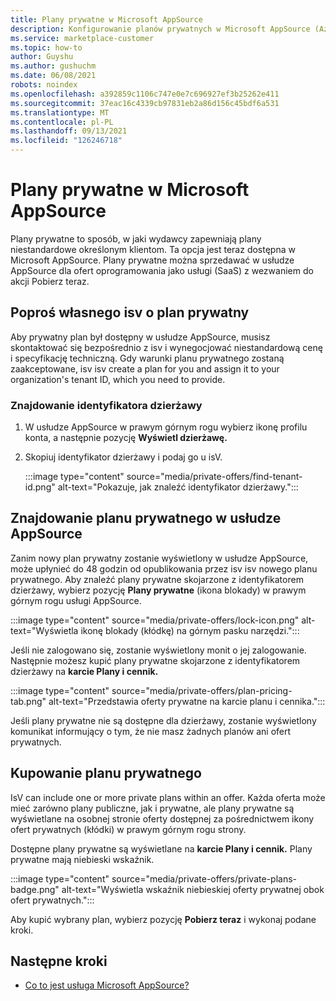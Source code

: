```yaml
---
title: Plany prywatne w Microsoft AppSource
description: Konfigurowanie planów prywatnych w Microsoft AppSource (Azure Marketplace).
ms.service: marketplace-customer
ms.topic: how-to
author: Guyshu
ms.author: gushuchm
ms.date: 06/08/2021
robots: noindex
ms.openlocfilehash: a392859c1106c747e0e7c696927ef3b25262e411
ms.sourcegitcommit: 37eac16c4339cb97831eb2a86d156c45bdf6a531
ms.translationtype: MT
ms.contentlocale: pl-PL
ms.lasthandoff: 09/13/2021
ms.locfileid: "126246718"
---
```

# <a name="private-plans-in-microsoft-appsource"></a>Plany prywatne w Microsoft AppSource

Plany prywatne to sposób, w jaki wydawcy zapewniają plany niestandardowe określonym klientom. Ta opcja jest teraz dostępna w Microsoft AppSource. Plany prywatne można sprzedawać w usłudze AppSource dla ofert  oprogramowania jako usługi (SaaS) z wezwaniem do akcji Pobierz teraz.

## <a name="ask-your-isv-for-a-private-plan"></a>Poproś własnego isv o plan prywatny

Aby prywatny plan był dostępny w usłudze AppSource, musisz skontaktować się bezpośrednio z isv i wynegocjować niestandardową cenę i specyfikację techniczną. Gdy warunki planu prywatnego zostaną zaakceptowane, isv isv create a plan for you and assign it to your organization's tenant ID, which you need to provide.

### <a name="finding-your-tenant-id"></a>Znajdowanie identyfikatora dzierżawy

1. W usłudze AppSource w prawym górnym rogu wybierz ikonę profilu konta, a następnie pozycję **Wyświetl dzierżawę.**
2. Skopiuj identyfikator dzierżawy i podaj go u isV.

    :::image type="content" source="media/private-offers/find-tenant-id.png" alt-text="Pokazuje, jak znaleźć identyfikator dzierżawy.":::

## <a name="find-a-private-plan-in-appsource"></a>Znajdowanie planu prywatnego w usłudze AppSource

Zanim nowy plan prywatny zostanie wyświetlony w usłudze AppSource, może upłynieć do 48 godzin od opublikowania przez isv isv nowego planu prywatnego. Aby znaleźć plany prywatne skojarzone z identyfikatorem dzierżawy, wybierz pozycję **Plany prywatne** (ikona blokady) w prawym górnym rogu usługi AppSource.

:::image type="content" source="media/private-offers/lock-icon.png" alt-text="Wyświetla ikonę blokady (kłódkę) na górnym pasku narzędzi.":::

Jeśli nie zalogowano się, zostanie wyświetlony monit o jej zalogowanie. Następnie możesz kupić plany prywatne skojarzone z identyfikatorem dzierżawy na **karcie Plany i cennik.**

:::image type="content" source="media/private-offers/plan-pricing-tab.png" alt-text="Przedstawia oferty prywatne na karcie planu i cennika.":::

Jeśli plany prywatne nie są dostępne dla dzierżawy, zostanie wyświetlony komunikat informujący o tym, że nie masz żadnych planów ani ofert prywatnych.

## <a name="purchase-a-private-plan"></a>Kupowanie planu prywatnego

IsV can include one or more private plans within an offer. Każda oferta może mieć zarówno plany publiczne, jak i prywatne, ale plany prywatne są wyświetlane na osobnej stronie oferty dostępnej za pośrednictwem ikony ofert prywatnych (kłódki) w prawym górnym rogu strony.

Dostępne plany prywatne są wyświetlane na **karcie Plany i cennik.** Plany prywatne mają niebieski wskaźnik.

:::image type="content" source="media/private-offers/private-plans-badge.png" alt-text="Wyświetla wskaźnik niebieskiej oferty prywatnej obok ofert prywatnych.":::

Aby kupić wybrany plan, wybierz pozycję **Pobierz teraz** i wykonaj podane kroki.

## <a name="next-steps"></a>Następne kroki

- [Co to jest usługa Microsoft AppSource?](appsource-overview.md)
